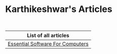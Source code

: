 # Karthikeshwar's Articles

<br>

| List of all articles           |
| ------------------------------------ |
| [Essential Software For Computers](https://github.com/Karthikeshwar1/Karthikeshwar1/blob/main/blog/articles/Essential_Software_For_Computers.md) |
